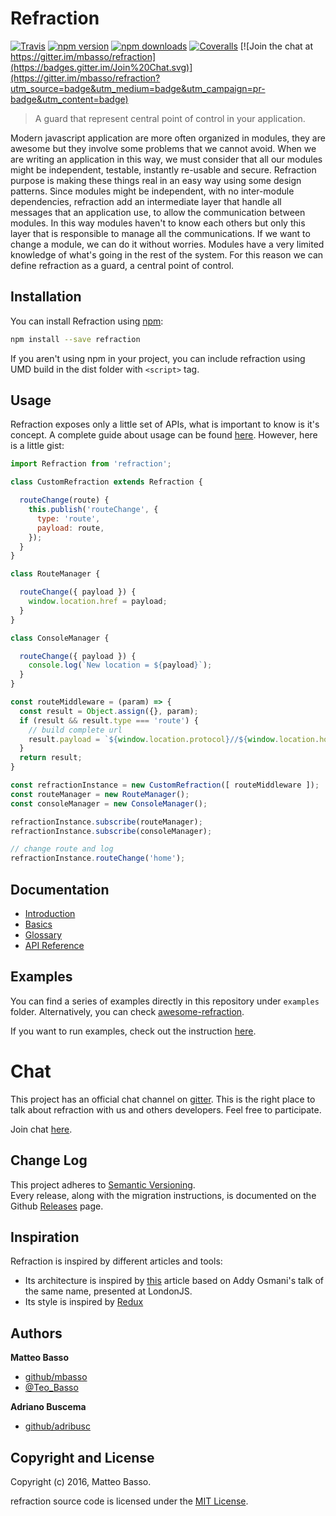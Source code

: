 # Refraction

[![Travis](https://img.shields.io/travis/mbasso/refraction.svg?maxAge=2592000)](https://travis-ci.org/mbasso/refraction)
[![npm version](https://img.shields.io/npm/v/refraction.svg)](https://www.npmjs.com/package/refraction)
[![npm downloads](https://img.shields.io/npm/dm/refraction.svg?maxAge=2592000)](https://www.npmjs.com/package/refraction)
[![Coveralls](https://img.shields.io/coveralls/mbasso/refraction.svg?maxAge=2592000)](https://coveralls.io/github/mbasso/refraction)
[![Join the chat at https://gitter.im/mbasso/refraction](https://badges.gitter.im/Join%20Chat.svg)](https://gitter.im/mbasso/refraction?utm_source=badge&utm_medium=badge&utm_campaign=pr-badge&utm_content=badge)

> A guard that represent central point of control in your application.

Modern javascript application are more often organized in modules, they are awesome but they involve some problems that we cannot avoid.
When we are writing an application in this way, we must consider that all our modules might be independent, testable, instantly re-usable and secure.
Refraction purpose is making these things real in an easy way using some design patterns.
Since modules might be independent, with no inter-module dependencies, refraction add an intermediate layer that handle all messages that an application use, to allow the communication between modules. In this way modules haven't to know each others but only this layer that is responsible to manage all the communications. If we want to change a module, we can do it without worries.
Modules have a very limited knowledge of what's going in the rest of the system. For this reason we can define refraction as a guard, a central point of control.

## Installation

You can install Refraction using [npm](https://www.npmjs.com/package/refraction):

```bash
npm install --save refraction
```

If you aren't using npm in your project, you can include refraction using UMD build in the dist folder with `<script>` tag.

## Usage

Refraction exposes only a little set of APIs, what is important to know is it's concept. A complete guide about usage can be found [here](https://mbasso.github.com/refraction/docs/basics/README.md).
However, here is a little gist:

```js
import Refraction from 'refraction';

class CustomRefraction extends Refraction {

  routeChange(route) {
    this.publish('routeChange', {
      type: 'route',
      payload: route,
    });
  }
}

class RouteManager {

  routeChange({ payload }) {
    window.location.href = payload;
  }
}

class ConsoleManager {

  routeChange({ payload }) {
    console.log(`New location = ${payload}`);
  }
}

const routeMiddleware = (param) => {
  const result = Object.assign({}, param);
  if (result && result.type === 'route') {
    // build complete url
    result.payload = `${window.location.protocol}//${window.location.host}${result.payload}`;
  }
  return result;
}

const refractionInstance = new CustomRefraction([ routeMiddleware ]);
const routeManager = new RouteManager();
const consoleManager = new ConsoleManager();

refractionInstance.subscribe(routeManager);
refractionInstance.subscribe(consoleManager);

// change route and log
refractionInstance.routeChange('home');

```

## Documentation

* [Introduction](https://mbasso.github.com/refraction/docs/introduction/README.html)
* [Basics](https://mbasso.github.com/refraction/docs/basics/README.html)
* [Glossary](https://mbasso.github.com/refraction/docs/Glossary.html)
* [API Reference](https://mbasso.github.com/refraction/docs/api/README.html)

## Examples

You can find a series of examples directly in this repository under `examples` folder. Alternatively, you can check [awesome-refraction](https://github.com/mbasso/awesome-refraction).

If you want to run examples, check out the instruction [here](https://mbasso.github.com/refraction/docs/introduction/Examples.html).

# Chat

This project has an official chat channel on [gitter](https://gitter.im/).
This is the right place to talk about refraction with us and others developers.
Feel free to participate.

Join chat [here](https://gitter.im/mbasso/refraction).

## Change Log

This project adheres to [Semantic Versioning](http://semver.org/).  
Every release, along with the migration instructions, is documented on the Github [Releases](https://github.com/mbasso/refraction/releases) page.

## Inspiration

Refraction is inspired by different articles and tools:
- Its architecture is inspired by [this](https://addyosmani.com/largescalejavascript/) article based on Addy Osmani's talk of the same name, presented at LondonJS.
- Its style is inspired by [Redux](https://github.com/reactjs/redux)

## Authors
**Matteo Basso**
- [github/mbasso](https://github.com/mbasso)
- [@Teo_Basso](https://twitter.com/Teo_Basso)

**Adriano Buscema**
- [github/adribusc](https://github.com/adribusc)

## Copyright and License
Copyright (c) 2016, Matteo Basso.

refraction source code is licensed under the [MIT License](https://github.com/mbasso/refraction/blob/master/LICENSE.md).
